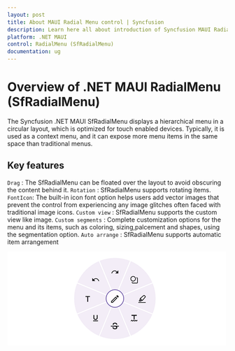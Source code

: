 ```yaml
---
layout: post
title: About MAUI Radial Menu control | Syncfusion
description: Learn here all about introduction of Syncfusion MAUI Radial Menu (SfRadialMenu) control, its elements and more.
platform: .NET MAUI
control: RadialMenu (SfRadialMenu)
documentation: ug
---
```


# Overview of .NET MAUI RadialMenu (SfRadialMenu)

The Syncfusion .NET MAUI SfRadialMenu displays a hierarchical menu in a circular layout, which is optimized for touch enabled devices. Typically, it is used as a context menu, and it can expose more menu items in the same space than traditional menus.

## Key features

`Drag` : The SfRadialMenu can be floated over the layout to avoid obscuring the content behind it.
`Rotation` : SfRadialMenu supports rotating items.
`FontIcon`: The built-in icon font option helps users add vector images that prevent the control from experiencing any image glitches often faced with traditional image icons.
`Custom view` : SfRadialMenu supports the custom view like image.
`Custom segments` : Complete customization options for the menu and its items, such as coloring, sizing,palcement and shapes, using the segmentation option.
`Auto arrange` : SfRadialMenu supports automatic item arrangement

![Overview in .NET MAUI SfRadialMenu](images/overview/maui-radialmenu-overview.png)




